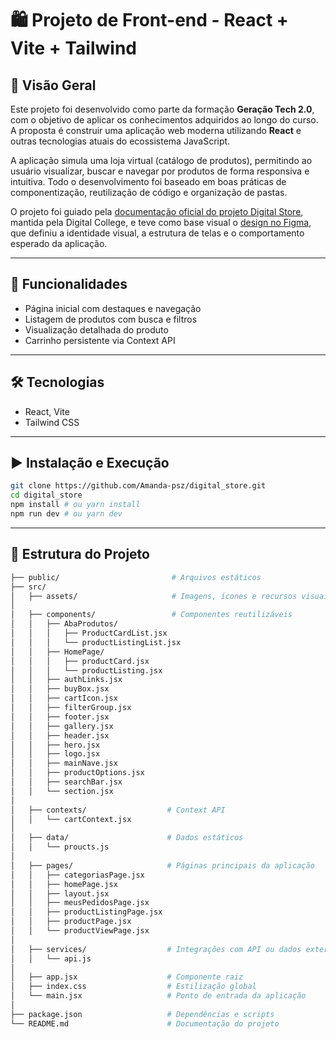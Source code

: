 # 🛍️ Projeto de Front-end - React + Vite + Tailwind

## 🧭 Visão Geral

Este projeto foi desenvolvido como parte da formação **Geração Tech 2.0**, com o objetivo de aplicar os conhecimentos adquiridos ao longo do curso. A proposta é construir uma aplicação web moderna utilizando **React** e outras tecnologias atuais do ecossistema JavaScript.

A aplicação simula uma loja virtual (catálogo de produtos), permitindo ao usuário visualizar, buscar e navegar por produtos de forma responsiva e intuitiva. Todo o desenvolvimento foi baseado em boas práticas de componentização, reutilização de código e organização de pastas.

O projeto foi guiado pela [documentação oficial do projeto Digital Store](https://github.com/digitalcollegebr/projeto-digital-store), mantida pela Digital College, e teve como base visual o [design no Figma](https://www.figma.com/design/cfb4F7ZXMFQmvmTn3PKI4z/DRIP-STORE---DIGITAL-COLLEGE?node-id=22-30), que definiu a identidade visual, a estrutura de telas e o comportamento esperado da aplicação.

---

## 🚀 Funcionalidades
- Página inicial com destaques e navegação
- Listagem de produtos com busca e filtros
- Visualização detalhada do produto
- Carrinho persistente via Context API

---

## 🛠️ Tecnologias
- React, Vite  
- Tailwind CSS

---

## ▶️ Instalação e Execução

```bash
git clone https://github.com/Amanda-psz/digital_store.git
cd digital_store
npm install # ou yarn install
npm run dev # ou yarn dev
```
---

## 🚧 Estrutura do Projeto

```bash
├── public/                         # Arquivos estáticos
├── src/
│   ├── assets/                     # Imagens, ícones e recursos visuais
│
│   ├── components/                 # Componentes reutilizáveis
│   │   ├── AbaProdutos/
│   │   │   ├── ProductCardList.jsx
│   │   │   └── productListingList.jsx
│   │   ├── HomePage/
│   │   │   ├── productCard.jsx
│   │   │   └── productListing.jsx
│   │   ├── authLinks.jsx
│   │   ├── buyBox.jsx
│   │   ├── cartIcon.jsx
│   │   ├── filterGroup.jsx
│   │   ├── footer.jsx
│   │   ├── gallery.jsx
│   │   ├── header.jsx
│   │   ├── hero.jsx
│   │   ├── logo.jsx
│   │   ├── mainNave.jsx
│   │   ├── productOptions.jsx
│   │   ├── searchBar.jsx
│   │   └── section.jsx
│
│   ├── contexts/                  # Context API
│   │   └── cartContext.jsx
│
│   ├── data/                      # Dados estáticos
│   │   └── proucts.js
│
│   ├── pages/                     # Páginas principais da aplicação
│   │   ├── categoriasPage.jsx
│   │   ├── homePage.jsx
│   │   ├── layout.jsx
│   │   ├── meusPedidosPage.jsx
│   │   ├── productListingPage.jsx
│   │   ├── productPage.jsx 
│   │   └── productViewPage.jsx
│
│   ├── services/                  # Integrações com API ou dados externos
│   │   └── api.js
│
│   ├── app.jsx                    # Componente raiz
│   ├── index.css                  # Estilização global
│   └── main.jsx                   # Ponto de entrada da aplicação
│
├── package.json                   # Dependências e scripts
└── README.md                      # Documentação do projeto
```
